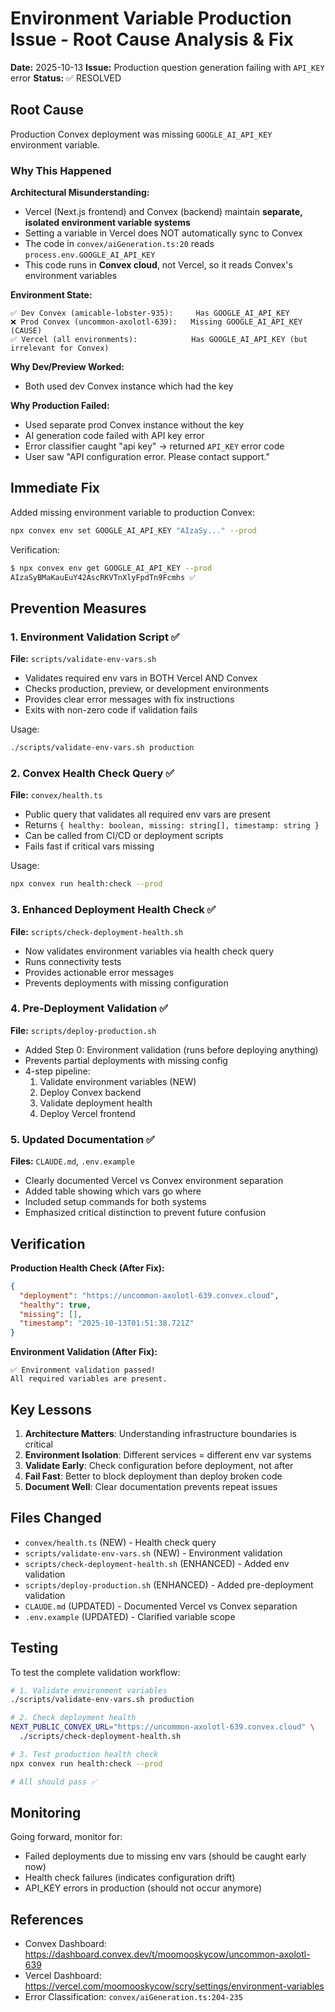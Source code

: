# Environment Variable Production Issue - Root Cause Analysis & Fix

**Date:** 2025-10-13
**Issue:** Production question generation failing with `API_KEY` error
**Status:** ✅ RESOLVED

## Root Cause

Production Convex deployment was missing `GOOGLE_AI_API_KEY` environment variable.

### Why This Happened

**Architectural Misunderstanding:**
- Vercel (Next.js frontend) and Convex (backend) maintain **separate, isolated environment variable systems**
- Setting a variable in Vercel does NOT automatically sync to Convex
- The code in `convex/aiGeneration.ts:20` reads `process.env.GOOGLE_AI_API_KEY`
- This code runs in **Convex cloud**, not Vercel, so it reads Convex's environment variables

**Environment State:**
```
✅ Dev Convex (amicable-lobster-935):     Has GOOGLE_AI_API_KEY
❌ Prod Convex (uncommon-axolotl-639):   Missing GOOGLE_AI_API_KEY (CAUSE)
✅ Vercel (all environments):            Has GOOGLE_AI_API_KEY (but irrelevant for Convex)
```

**Why Dev/Preview Worked:**
- Both used dev Convex instance which had the key

**Why Production Failed:**
- Used separate prod Convex instance without the key
- AI generation code failed with API key error
- Error classifier caught "api key" → returned `API_KEY` error code
- User saw "API configuration error. Please contact support."

## Immediate Fix

Added missing environment variable to production Convex:

```bash
npx convex env set GOOGLE_AI_API_KEY "AIzaSy..." --prod
```

Verification:
```bash
$ npx convex env get GOOGLE_AI_API_KEY --prod
AIzaSyBMaKauEuY42AscRKVTnXlyFpdTn9Fcmhs ✅
```

## Prevention Measures

### 1. Environment Validation Script ✅

**File:** `scripts/validate-env-vars.sh`

- Validates required env vars in BOTH Vercel AND Convex
- Checks production, preview, or development environments
- Provides clear error messages with fix instructions
- Exits with non-zero code if validation fails

Usage:
```bash
./scripts/validate-env-vars.sh production
```

### 2. Convex Health Check Query ✅

**File:** `convex/health.ts`

- Public query that validates all required env vars are present
- Returns `{ healthy: boolean, missing: string[], timestamp: string }`
- Can be called from CI/CD or deployment scripts
- Fails fast if critical vars missing

Usage:
```bash
npx convex run health:check --prod
```

### 3. Enhanced Deployment Health Check ✅

**File:** `scripts/check-deployment-health.sh`

- Now validates environment variables via health check query
- Runs connectivity tests
- Provides actionable error messages
- Prevents deployments with missing configuration

### 4. Pre-Deployment Validation ✅

**File:** `scripts/deploy-production.sh`

- Added Step 0: Environment validation (runs before deploying anything)
- Prevents partial deployments with missing config
- 4-step pipeline:
  1. Validate environment variables (NEW)
  2. Deploy Convex backend
  3. Validate deployment health
  4. Deploy Vercel frontend

### 5. Updated Documentation ✅

**Files:** `CLAUDE.md`, `.env.example`

- Clearly documented Vercel vs Convex environment separation
- Added table showing which vars go where
- Included setup commands for both systems
- Emphasized critical distinction to prevent future confusion

## Verification

**Production Health Check (After Fix):**
```json
{
  "deployment": "https://uncommon-axolotl-639.convex.cloud",
  "healthy": true,
  "missing": [],
  "timestamp": "2025-10-13T01:51:38.721Z"
}
```

**Environment Validation (After Fix):**
```
✅ Environment validation passed!
All required variables are present.
```

## Key Lessons

1. **Architecture Matters**: Understanding infrastructure boundaries is critical
2. **Environment Isolation**: Different services = different env var systems
3. **Validate Early**: Check configuration before deployment, not after
4. **Fail Fast**: Better to block deployment than deploy broken code
5. **Document Well**: Clear documentation prevents repeat issues

## Files Changed

- `convex/health.ts` (NEW) - Health check query
- `scripts/validate-env-vars.sh` (NEW) - Environment validation
- `scripts/check-deployment-health.sh` (ENHANCED) - Added env validation
- `scripts/deploy-production.sh` (ENHANCED) - Added pre-deployment validation
- `CLAUDE.md` (UPDATED) - Documented Vercel vs Convex separation
- `.env.example` (UPDATED) - Clarified variable scope

## Testing

To test the complete validation workflow:

```bash
# 1. Validate environment variables
./scripts/validate-env-vars.sh production

# 2. Check deployment health
NEXT_PUBLIC_CONVEX_URL="https://uncommon-axolotl-639.convex.cloud" \
  ./scripts/check-deployment-health.sh

# 3. Test production health check
npx convex run health:check --prod

# All should pass ✅
```

## Monitoring

Going forward, monitor for:
- Failed deployments due to missing env vars (should be caught early now)
- Health check failures (indicates configuration drift)
- API_KEY errors in production (should not occur anymore)

## References

- Convex Dashboard: https://dashboard.convex.dev/t/moomooskycow/uncommon-axolotl-639
- Vercel Dashboard: https://vercel.com/moomooskycow/scry/settings/environment-variables
- Error Classification: `convex/aiGeneration.ts:204-235`
